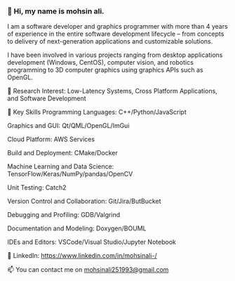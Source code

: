 ### 👋 Hi, my name is mohsin ali.

I am a software developer and graphics programmer with more than 4 years of experience in the entire software development lifecycle – from concepts to delivery of next-generation applications and customizable solutions.

I have been involved in various projects ranging from desktop applications development (Windows, CentOS), computer vision, and robotics programming to 3D computer   graphics using graphics APIs such as OpenGL. 

🌱 Research Interest: Low-Latency Systems, Cross Platform Applications, and Software Development

🔭 Key Skills
Programming Languages: C++/Python/JavaScript

Graphics and GUI: Qt/QML/OpenGL/ImGui

Cloud Platform: AWS Services

Build and Deployment: CMake/Docker

Machine Learning and Data Science: TensorFlow/Keras/NumPy/pandas/OpenCV

Unit Testing: Catch2

Version Control and Collaboration: Git/Jira/ButBucket

Debugging and Profiling: GDB/Valgrind

Documentation and Modeling: Doxygen/BOUML

IDEs and Editors: VSCode/Visual Studio/Jupyter Notebook

💬 LinkedIn: https://www.linkedin.com/in/mohsinali-/

📫 You can contact me on mohsinali251993@gmail.com

<!--
**mohsinarf/mohsinarf** is a ✨ _special_ ✨ repository because its `README.md` (this file) appears on your GitHub profile.

Here are some ideas to get you started:

- 🔭 I’m currently working on ...
- 🌱 I’m currently learning ...
- 👯 I’m looking to collaborate on ...
- 🤔 I’m looking for help with ...
- 💬 Ask me about ...
- 📫 How to reach me: ...
- 😄 Pronouns: ...
- ⚡ Fun fact: ...
-->
